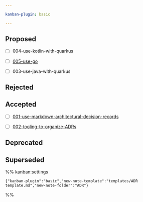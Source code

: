 ```yaml
---

kanban-plugin: basic

---
```


## Proposed

- [ ] 004-use-kotlin-with-quarkus
- [ ] [005-use-go](ADR/005-use-go.md)
- [ ] 003-use-java-with-quarkus


## Rejected



## Accepted

- [ ] [001-use-markdown-architectural-decision-records](ADR/001-use-markdown-architectural-decision-records.md)
- [ ] [002-tooling-to-organize-ADRs](ADR/002-tooling-to-organize-ADRs.md)


## Deprecated



## Superseded





%% kanban:settings
```
{"kanban-plugin":"basic","new-note-template":"templates/ADR template.md","new-note-folder":"ADR"}
```
%%